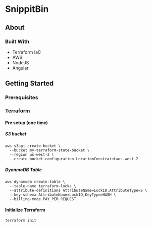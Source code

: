 
# SnippitBin


## About

### Built With

- Terraform IaC
- AWS
- NodeJS
- Angular

## Getting Started

### Prerequisites

### Terraform

#### Pre setup (one time)

##### S3 bucket
```
aws s3api create-bucket \
  --bucket my-terraform-state-bucket \
  --region us-west-2 \
  --create-bucket-configuration LocationConstraint=us-west-2
```

##### DyanmoDB Table
```
aws dynamodb create-table \
  --table-name terraform-locks \
  --attribute-definitions AttributeName=LockID,AttributeType=S \
  --key-schema AttributeName=LockID,KeyType=HASH \
  --billing-mode PAY_PER_REQUEST
```

#### Initialize Terraform
```
terraform init
```